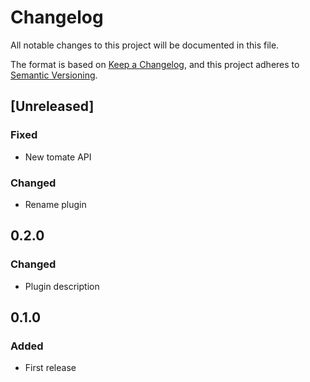 # Changelog

All notable changes to this project will be documented in this file.

The format is based on [Keep a Changelog](https://keepachangelog.com/en/1.0.0/),
and this project adheres to [Semantic Versioning](https://semver.org/spec/v2.0.0.html).

## [Unreleased]

### Fixed

- New tomate API

### Changed

- Rename plugin

## 0.2.0

### Changed

- Plugin description

## 0.1.0

### Added

- First release
